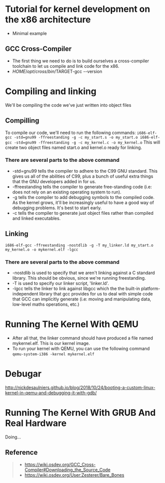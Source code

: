 # Tutorial for kernel development on the x86 architecture
* Minimal example
## GCC Cross-Compiler
* The first thing we need to do is to build ourselves a cross-compiler toolchain to let us compile and link code for the x86.
* $HOME/opt/cross/bin/$TARGET-gcc --version

#  Compiling and linking
We'll be compiling the code we've just written into object files
## Compilling
To compile our code, we'll need to run the following commands:
`
i686-elf-gcc -std=gnu99 -ffreestanding -g -c my_start.s -o my_start.o
i686-elf-gcc -std=gnu99 -ffreestanding -g -c my_kernel.c -o my_kernel.o
`
This will create two object files named start.o and kernel.o ready for linking.

### There are several parts to the above command
* -std=gnu99 tells the compiler to adhere to the C99 GNU standard. This gives us all of the abilities of C99, plus a bunch of useful extra things that the GNU developers added in for us.
* -ffreestanding tells the compiler to generate free-standing code (i.e: does not rely on an existing operating system to run).
* -g tells the compiler to add debugging symbols to the compiled code. As the kernel grows, it'll be increasingly useful to have a good way of debugging problems. It's best to start early.
* -c tells the compiler to generate just object files rather than compiled and linked executables.


## Linking
`
i686-elf-gcc -ffreestanding -nostdlib -g -T my_linker.ld my_start.o my_kernel.o -o mykernel.elf -lgcc
`
### There are several parts to the above command
* -nostdlib is used to specify that we aren't linking against a C standard library. This should be obvious, since we're running freestanding.
* -T <link-script> is used to specify our linker script, 'linker.ld'.
* -lgcc tells the linker to link against libgcc which the the built-in platform-independent library that gcc provides for us to deal with simple code that GCC can implicitly generate (i.e: moving and manipulating data, low-level maths operations, etc.)

#  Running The Kernel With QEMU
* After all that, the linker command should have produced a file named mykernel.elf. This is our kernel image.
* To run your kernel with QEMU, you can use the following command
`
qemu-system-i386 -kernel mykernel.elf
`
# Debugar
http://nickdesaulniers.github.io/blog/2018/10/24/booting-a-custom-linux-kernel-in-qemu-and-debugging-it-with-gdb/

#  Running The Kernel With GRUB And Real Hardware  
Doing...

## Reference
> - https://wiki.osdev.org/GCC_Cross-Compiler#Downloading_the_Source_Code
> - https://wiki.osdev.org/User:Zesterer/Bare_Bones
